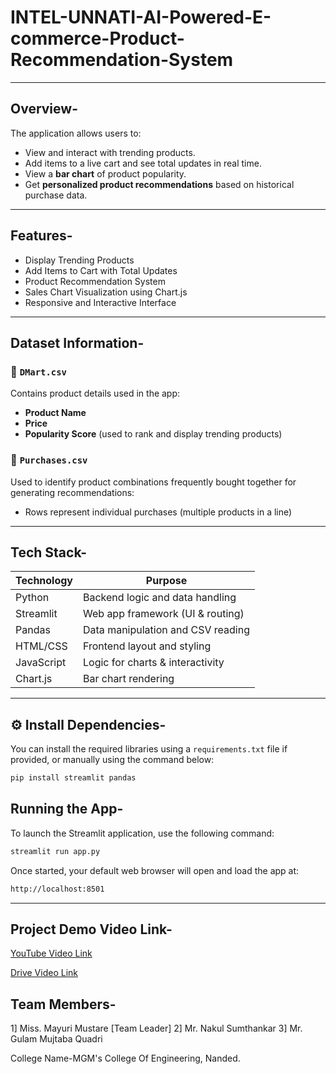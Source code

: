 # INTEL-UNNATI-AI-Powered-E-commerce-Product-Recommendation-System
---

## Overview-

The application allows users to:
- View and interact with trending products.
- Add items to a live cart and see total updates in real time.
- View a **bar chart** of product popularity.
- Get **personalized product recommendations** based on historical purchase data.

---
##  Features-

- Display Trending Products  
- Add Items to Cart with Total Updates  
- Product Recommendation System  
- Sales Chart Visualization using Chart.js  
- Responsive and Interactive Interface  

---
## Dataset Information-

### 📁 `DMart.csv`
Contains product details used in the app:
- **Product Name**
- **Price**
- **Popularity Score** (used to rank and display trending products)

### 📁 `Purchases.csv`
Used to identify product combinations frequently bought together for generating recommendations:
- Rows represent individual purchases (multiple products in a line)

---
## Tech Stack-

| Technology      | Purpose                              |
|----------------|---------------------------------------|
| Python          | Backend logic and data handling      |
| Streamlit       | Web app framework (UI & routing)     |
| Pandas          | Data manipulation and CSV reading    |
| HTML/CSS        | Frontend layout and styling          |
| JavaScript      | Logic for charts & interactivity     |
| Chart.js        | Bar chart rendering                  |

---
## ⚙ Install Dependencies-

You can install the required libraries using a `requirements.txt` file if provided, or manually using the command below:

```bash
pip install streamlit pandas
```
## Running the App-
To launch the Streamlit application, use the following command:

```bash
streamlit run app.py
```
Once started, your default web browser will open and load the app at:
```bash
http://localhost:8501
```
---
## Project Demo Video Link-

[YouTube Video Link](https://youtu.be/oRDljOgzAXY)

[Drive Video Link](https://drive.google.com/file/d/1QRiYVOk_4Fb7Mm6KyAbmiSPyGoDXJMnL/view?usp=drivesdk)

## Team Members-

1] Miss. Mayuri Mustare [Team Leader]
2] Mr. Nakul Sumthankar
3] Mr. Gulam Mujtaba Quadri

College Name-MGM's College Of Engineering, Nanded. 
